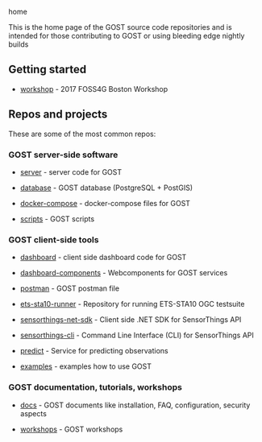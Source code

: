  home

This is the home page of the GOST source code repositories and is intended for 
those contributing to GOST or using bleeding edge nightly builds

## Getting started

- [workshop](https://github.com/gost/workshops/blob/master/2017_foss4g_boston/1_introduction.md) - 2017 FOSS4G Boston Workshop 

## Repos and projects

These are some of the most common repos:

### GOST server-side software

- [server](https://github.com/gost/server) - server code for GOST

- [database](https://github.com/gost/gost-db) - GOST database (PostgreSQL + PostGIS)

- [docker-compose](https://github.com/gost/docker-compose) - docker-compose files for GOST

- [scripts](https://github.com/gost/scripts) - GOST scripts


### GOST client-side tools

- [dashboard](https://github.com/gost/dashboard) - client side dashboard code for GOST

- [dashboard-components](https://github.com/gost/dashboard-components) - Webcomponents for GOST services

- [postman](https://github.com/gost/postman) - GOST postman file

- [ets-sta10-runner](https://github.com/gost/ets-sta10-runner) - Repository for running ETS-STA10 OGC testsuite

- [sensorthings-net-sdk](https://github.com/gost/sensorthings-net-sdk) - Client side .NET SDK for SensorThings API

- [sensorthings-cli](https://github.com/gost/sensorthings-cli) - Command Line Interface (CLI) for SensorThings API

- [predict](https://github.com/gost/gost-predict) - Service for predicting observations

- [examples](https://github.com/gost/examples) - examples how to use GOST

### GOST documentation, tutorials, workshops

- [docs](https://github.com/gost/docs) - GOST documents like installation, FAQ, configuration, security aspects

- [workshops](https://github.com/gost/workshops) - GOST workshops





















